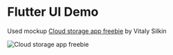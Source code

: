 # Flutter UI Demo

Used mockup [Cloud storage app freebie](https://dribbble.com/shots/15229739-Cloud-storage-app-freebie) by Vitaly Silkin

![Cloud storage app freebie](https://cdn.dribbble.com/users/563824/screenshots/15229739/media/c436f05e62b71962272330d23cc66554.png?compress=1&resize=1600x1200)
